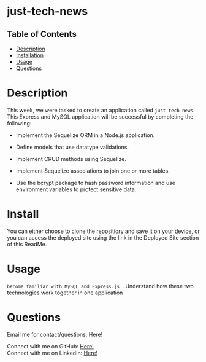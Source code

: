 # just-tech-news
## Table of Contents
  - [Description](#Description)
  - [Installation](#Install)
  - [Usage](#Usage)
  - [Questions](#Questions)

# Description
This week, we were tasked to create an application called `just-tech-news`. This Express and MySQL application will be successful by completing the following:

- Implement the Sequelize ORM in a Node.js application.

- Define models that use datatype validations.

- Implement CRUD methods using Sequelize.

- Implement Sequelize associations to join one or more tables.


- Use the bcrypt package to hash password information and use environment variables to protect sensitive data.

# Install
You can either choose to clone the repositiory and save it on your device, or you can access the deployed site using the link in the Deployed Site section of this ReadMe.

# Usage
`become familiar with MySQL and Express.js `. Understand how these two technologies work together in one application


# Questions

Email me for contact/questions: [Here!](leah.fox7@gmail.com)

Connect with me on GitHub: [Here!](https://github.com/LF56)
<br>
Connect with me on LinkedIn: [Here!](https://www.linkedin.com/in/leah-fox-37963b1a2/)
